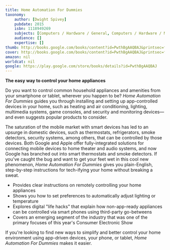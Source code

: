 ```yaml
---
title: Home Automation For Dummies
taxonomy:
	author: [Dwight Spivey]
	pubdate: 2015
	isbn: 1118949269
	subjects: [Computers / Hardware / General, Computers / Hardware / Mobile Devices, House & Home / Equipment, Appliances & Supplies]
	audience: []
	expertise: []
thumb: http://books.google.com/books/content?id=PwthBgAAQBAJ&printsec=frontcover&img=1&zoom=2&edge=curl&imgtk=AFLRE71jMSCl4KMuO8geIW5TZdIjCWo4jdkq8mdpy4RLktRf11F0qD3B-2185fSHiEfS4Nh0vtokSbls3tROlsuTUpBpiJuNvgJQJXsbwB_IzGxm0wKQjVwJqADWgjHjk6bnF_eU5q37&source=gbs_api
cover: http://books.google.com/books/content?id=PwthBgAAQBAJ&printsec=frontcover&img=1&zoom=6&edge=curl&imgtk=AFLRE715IsgiyZ5qwrFrcefGDjXqjbBejhejOzkv86SWR7EijU76UOLz2wWh6UNgbGG51Ua4sc8aSYSJyAJq2BG2Qe59J82q_hdnItPLfSZlka1_mwN3y8-L0Wu_r_siHwf_i8yNkJ7C&source=gbs_api
amazon: nil
worldcat: nil
google: https://play.google.com/store/books/details?id=PwthBgAAQBAJ
---
```

<b>The easy way to control your home appliances</b> <p>Do you want to control common household appliances and amenities from your smartphone or tablet, wherever you happen to be? <i>Home Automation For Dummies</i> guides you through installing and setting up app-controlled devices in your home, such as heating and air conditioning, lighting, multimedia systems, game consoles, and security and monitoring devices—and even suggests popular products to consider.</p> <p>The saturation of the mobile market with smart devices has led to an upsurge in domestic devices, such as thermostats, refrigerators, smoke detectors, security systems, among others, that can be controlled by those devices. Both Google and Apple offer fully-integrated solutions for connecting mobile devices to home theater and audio systems, and now Google has branched out into smart thermostats and smoke detectors. If you've caught the bug and want to get your feet wet in this cool new phenomenon, <i>Home Automation For Dummies</i> gives you plain-English, step-by-step instructions for tech-ifying your home without breaking a sweat.</p> <ul> <li>Provides clear instructions on remotely controlling your home appliances</li> <li>Shows you how to set preferences to automatically adjust lighting or temperature</li> <li>Explores digital "life hacks" that explain how non-app-ready appliances can be controlled via smart phones using third-party go-betweens</li> <li>Covers an emerging segment of the industry that was one of the primary focuses of this year's Consumer Electronic Show</li> </ul> <p>If you're looking to find new ways to simplify and better control your home environment using app-driven devices, your phone, or tablet, <i>Home Automation For Dummies</i> makes it easier.</p>